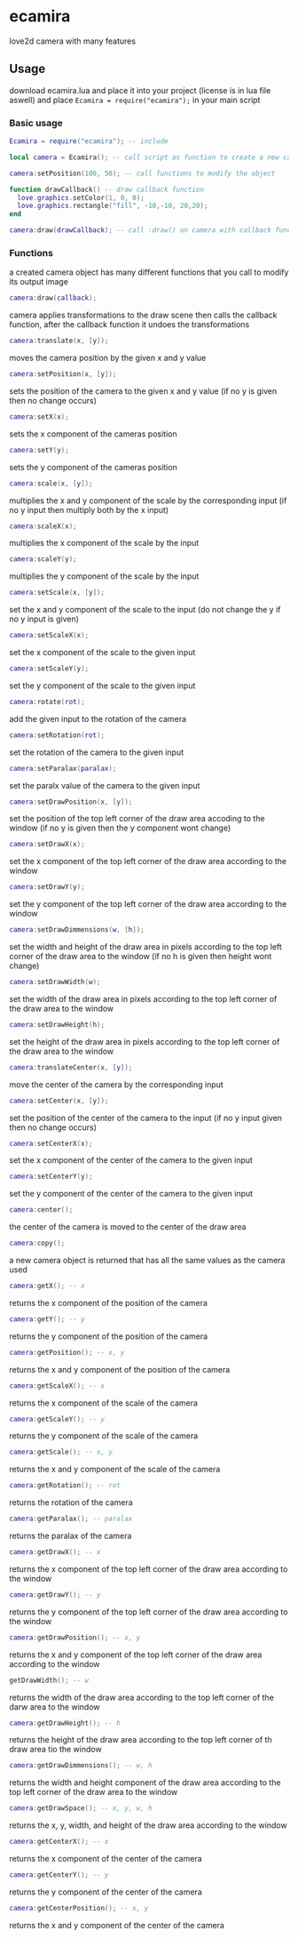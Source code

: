 # ecamira
love2d camera with many features

## Usage
download ecamira.lua and place it into your project (license is in lua file aswell)
and place ```Ecamira = require("ecamira");``` in your main script
### Basic usage
```lua
Ecamira = require("ecamira"); -- include

local camera = Ecamira(); -- call script as function to create a new camera object

camera:setPosition(100, 50); -- call functions to modify the object

function drawCallback() -- draw callback function
  love.graphics.setColor(1, 0, 0);
  love.graphics.rectangle("fill", -10,-10, 20,20);
end

camera:draw(drawCallback); -- call :draw() on camera with callback function as input
```
### Functions
a created camera object has many different functions that you call to modify its output image

```lua
camera:draw(callback);
```
camera applies transformations to the draw scene then calls the callback function, after the callback function it undoes the transformations
```lua
camera:translate(x, [y]);
```
moves the camera position by the given x and y value
```lua
camera:setPosition(x, [y]);
```
sets the position of the camera to the given x and y value (if no y is given then no change occurs)
```lua
camera:setX(x);
```
sets the x component of the cameras position
```lua
camera:setY(y);
```
sets the y component of the cameras position
```lua
camera:scale(x, [y]);
```
multiplies the x and y component of the scale by the corresponding input (if no y input then multiply both by the x input)
```lua
camera:scaleX(x);
```
multiplies the x component of the scale by the input
```lua
camera:scaleY(y);
```
multiplies the y component of the scale by the input
```lua
camera:setScale(x, [y]);
```
set the x and y component of the scale to the input (do not change the y if no y input is given)
```lua
camera:setScaleX(x);
```
set the x component of the scale to the given input
```lua
camera:setScaleY(y);
```
set the y component of the scale to the given input
```lua
camera:rotate(rot);
```
add the given input to the rotation of the camera
```lua
camera:setRotation(rot);
```
set the rotation of the camera to the given input
```lua
camera:setParalax(paralax);
```
set the paralx value of the camera to the given input
```lua
camera:setDrawPosition(x, [y]);
```
set the position of the top left corner of the draw area accoding to the window (if no y is given then the y component wont change)
```lua
camera:setDrawX(x);
```
set the x component of the top left corner of the draw area according to the window
```lua
camera:setDrawY(y);
```
set the y component of the top left corner of the draw area according to the window
```lua
camera:setDrawDimmensions(w, [h]);
```
set the width and height of the draw area in pixels according to the top left corner of the draw area to the window (if no h is given then height wont change)
```lua
camera:setDrawWidth(w);
```
set the width of the draw area in pixels according to the top left corner of the draw area to the window
```lua
camera:setDrawHeight(h);
```
set the height of the draw area in pixels according to the top left corner of the draw area to the window
```lua
camera:translateCenter(x, [y]);
```
move the center of the camera by the corresponding input
```lua
camera:setCenter(x, [y]);
```
set the position of the center of the camera to the input (if no y input given then no change occurs)
```lua
camera:setCenterX(x);
```
set the x component of the center of the camera to the given input
```lua
camera:setCenterY(y);
```
set the y component of the center of the camera to the given input
```lua
camera:center();
```
the center of the camera is moved to the center of the draw area
```lua
camera:copy();
```
a new camera object is returned that has all the same values as the camera used


```lua
camera:getX(); -- x
```
returns the x component of the position of the camera
```lua
camera:getY(); -- y
```
returns the y component of the position of the camera
```lua
camera:getPosition(); -- x, y
```
returns the x and y component of the position of the camera
```lua
camera:getScaleX(); -- x
```
returns the x component of the scale of the camera
```lua
camera:getScaleY(); -- y
```
returns the y component of the scale of the camera
```lua
camera:getScale(); -- x, y
```
returns the x and y component of the scale of the camera
```lua
camera:getRotation(); -- rot
```
returns the rotation of the camera
```lua
camera:getParalax(); -- paralax
```
returns the paralax of the camera
```lua
camera:getDrawX(); -- x
```
returns the x component of the top left corner of the draw area according to the window
```lua
camera:getDrawY(); -- y
```
returns the y component of the top left corner of the draw area according to the window
```lua
camera:getDrawPosition(); -- x, y
```
returns the x and y component of the top left corner of the draw area according to the window
```lua
getDrawWidth(); -- w
```
returns the width of the draw area according to the top left corner of the darw area to the window
```lua
camera:getDrawHeight(); -- h
```
returns the height of the draw area according to the top left corner of th draw area tio the window
```lua
camera:getDrawDimmensions(); -- w, h
```
returns the width and height component of the draw area according to the top left corner of the draw area to the window
```lua
camera:getDrawSpace(); -- x, y, w, h
```
returns the x, y, width, and height of the draw area according to the window
```lua
camera:getCenterX(); -- x
```
returns the x component of the center of the camera
```lua
camera:getCenterY(); -- y
```
returns the y component of the center of the camera
```lua
camera:getCenterPosition(); -- x, y
```
returns the x and y component of the center of the camera
